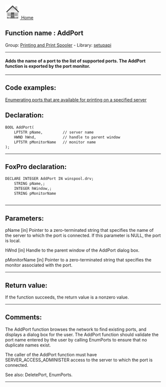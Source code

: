 [<img src="../../images/home.png"> Home ](https://github.com/VFPX/Win32API)  

## Function name : AddPort
Group: [Printing and Print Spooler](../../functions_group.md#Printing_and_Print_Spooler)  -  Library: [setupapi](../../libraries.md#setupapi)  
***  


#### Adds the name of a port to the list of supported ports. The AddPort function is exported by the port monitor.
***  


## Code examples:
[Enumerating ports that are available for printing on a specified server](../../samples/sample_334.md)  

## Declaration:
```foxpro  
BOOL AddPort(
	LPTSTR pName,         // server name
	HWND hWnd,            // handle to parent window
	LPTSTR pMonitorName   // monitor name
);  
```  
***  


## FoxPro declaration:
```foxpro  
DECLARE INTEGER AddPort IN winspool.drv;
	STRING pName,;
	INTEGER hWindow,;
	STRING pMonitorName
  
```  
***  


## Parameters:
pName 
[in] Pointer to a zero-terminated string that specifies the name of the server to which the port is connected. If this parameter is NULL, the port is local. 

hWnd 
[in] Handle to the parent window of the AddPort dialog box. 

pMonitorName 
[in] Pointer to a zero-terminated string that specifies the monitor associated with the port.   
***  


## Return value:
If the function succeeds, the return value is a nonzero value.  
***  


## Comments:
The AddPort function browses the network to find existing ports, and displays a dialog box for the user. The AddPort function should validate the port name entered by the user by calling EnumPorts to ensure that no duplicate names exist.  
  
The caller of the AddPort function must have SERVER_ACCESS_ADMINISTER access to the server to which the port is connected.  
  
See also: DeletePort, EnumPorts.  
  
***  

